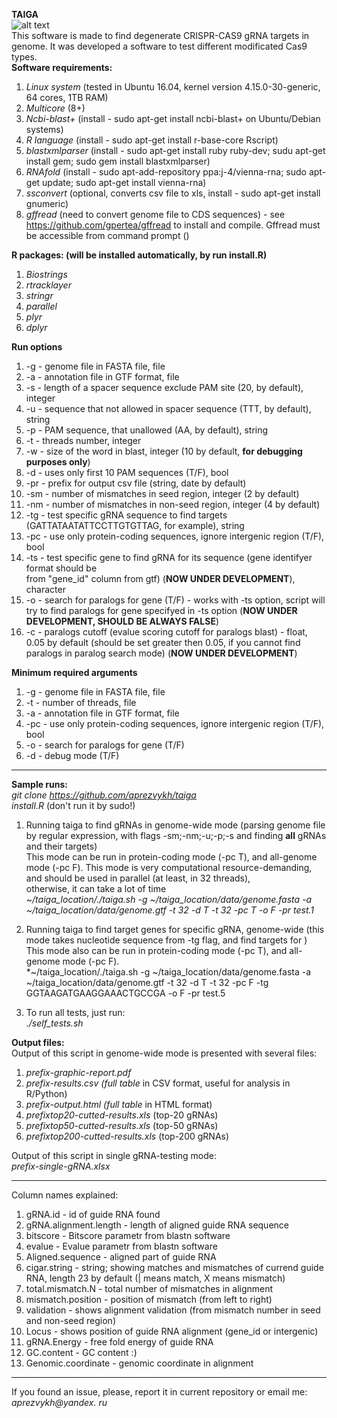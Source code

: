 **TAIGA** <br/>
![alt text](https://upload.wikimedia.org/wikipedia/commons/2/29/Archangelsk_taiga.JPG) <br/>
This software is made to find degenerate CRISPR-CAS9 gRNA targets in genome. It was developed a software to test 
different modificated Cas9 types. <br/>
**Software requirements:** <br/>
1) *Linux system* (tested in Ubuntu 16.04, kernel version 4.15.0-30-generic, 64 cores, 1TB RAM) <br/>
2) *Multicore* (8+) <br/>
3) *Ncbi-blast+* (install - sudo apt-get install ncbi-blast+ on Ubuntu/Debian systems) <br/>
4) *R language* (install - sudo apt-get install r-base-core Rscript) <br/>
5) *blastxmlparser* (install -  sudo apt-get install ruby ruby-dev; sudu apt-get install gem; sudo gem install blastxmlparser) <br/>
6) *RNAfold* (install - sudo apt-add-repository ppa:j-4/vienna-rna; sudo apt-get update; sudo apt-get install vienna-rna) <br/>
7) *ssconvert* (optional, converts csv file to xls, install - sudo apt-get install gnumeric) <br/>
8) *gffread* (need to convert genome file to CDS sequences) - see https://github.com/gpertea/gffread to install and compile. Gffread must be accessible from command prompt () <br/>

**R packages: (will be installed automatically, by run install.R)** <br/>
1) *Biostrings* <br/>
2) *rtracklayer* <br/>
3) *stringr* <br/>
4) *parallel* <br/>
5) *plyr* <br/>
6) *dplyr* <br/>


**Run options**
1) -g - genome file in FASTA file, file <br/>
2) -a - annotation file in GTF format, file <br/>
3) -s - length of a spacer sequence exclude PAM site (20, by default), integer <br/>
4) -u - sequence that not allowed in spacer sequence (TTT, by default), string <br/>
5) -p - PAM sequence, that unallowed (AA, by default), string <br/>
6) -t - threads number, integer <br/>
7) -w - size of the word in blast, integer (10 by default, **for debugging purposes only**) <br/>
8) -d - uses only first 10 PAM sequences (T/F), bool <br/>
9) -pr - prefix for output csv file (string, date by default) <br/>
10) -sm - number of mismatches in seed region, integer (2 by default) <br/>
11) -nm - number of mismatches in non-seed region, integer (4 by default) <br/>
12) -tg - test specific gRNA sequence to find targets (GATTATAATATTCCTTGTGTTAG, for example), string <br/>
13) -pc - use only protein-coding sequences, ignore intergenic region (T/F), bool <br/>
14) -ts - test specific gene to find gRNA for its sequence (gene identifyer format should be <br/>
from "gene_id" column from gtf) (**NOW UNDER DEVELOPMENT**), character <br/>
15) -o - search for paralogs for gene (T/F) - works with -ts option, script will try to find paralogs for gene specifyed in -ts option (**NOW UNDER DEVELOPMENT, SHOULD BE ALWAYS FALSE**) <br/>
16) -c - paralogs cutoff (evalue scoring cutoff for paralogs blast) - float, 0.05 by default (should be set greater then 0.05, if you cannot find paralogs in paralog search mode) (**NOW UNDER DEVELOPMENT**) <br/>


**Minimum required arguments**
1) -g - genome file in FASTA file, file <br/>
2) -t - number of threads, file <br/>
3) -a - annotation file in GTF format, file <br/>
4) -pc - use only protein-coding sequences, ignore intergenic region (T/F), bool <br/>
5) -o - search for paralogs for gene (T/F)
6) -d - debug mode (T/F)

___

**Sample runs:** <br/>
*git clone https://github.com/aprezvykh/taiga* <br/>
*install.R* (don't run it by sudo!) <br/>

1) Running taiga to find gRNAs in genome-wide mode (parsing genome file by regular expression, with flags -sm;-nm;-u;-p;-s and finding **all** gRNAs and their targets)  <br/>
This mode can be run in protein-coding mode (-pc T), and all-genome mode (-pc F). This mode is very computational resource-demanding, and should be used in parallel (at least, in 32 threads), <br/>
otherwise, it can take a lot of time <br/>
*~/taiga_location/./taiga.sh -g ~/taiga_location/data/genome.fasta -a ~/taiga_location/data/genome.gtf -t 32 -d T -t 32 -pc T -o F -pr test.1* <br/>

2) Running taiga to find target genes for specific gRNA, genome-wide (this mode takes nucleotide sequence from -tg flag, and find targets for ) <br/>
This mode also can be run in protein-coding mode (-pc T), and all-genome mode (-pc F). <br/>
*~/taiga_location/./taiga.sh -g ~/taiga_location/data/genome.fasta -a ~/taiga_location/data/genome.gtf -t 32 -d T -t 32 -pc F -tg GGTAAGATGAAGGAAACTGCCGA -o F -pr test.5 <br/>

3) To run all tests, just run:  <br/>
*./self_tests.sh* <br/>

**Output files:** <br/>
Output of this script in genome-wide mode is presented with several files: <br/>
1) *prefix-graphic-report.pdf* <br/>
2) *prefix-results.csv (full table* in CSV format, useful for analysis in R/Python)  <br/>
3) *prefix-output.html (full table* in HTML format) <br/>
4) *prefixtop20-cutted-results.xls* (top-20 gRNAs) <br/>
5) *prefixtop50-cutted-results.xls* (top-50 gRNAs)<br/>
6) *prefixtop200-cutted-results.xls* (top-200 gRNAs) <br/>

Output of this script in single gRNA-testing mode: <br/>
*prefix-single-gRNA.xlsx*  <br/>
___

Column names explained: <br/>
1) gRNA.id - id of guide RNA found <br/>
2) gRNA.alignment.length - length of aligned guide RNA sequence <br/>
3) bitscore - Bitscore parametr from blastn software <br/>
4) evalue - Evalue parametr from blastn software <br/>
5) Aligned.sequence - aligned part of guide RNA <br/>
6) cigar.string - string; showing matches and mismatches of currend guide RNA, length 23 by default (| means match, X means mismatch) <br/>
7) total.mismatch.N - total number of mismatches in alignment <br/>
8) mismatch.position - position of mismatch (from left to right) <br/>
9) validation - shows alignment validation (from mismatch number in seed and non-seed region) <br/>
10) Locus - shows position of guide RNA alignment (gene_id or intergenic) <br/>
11) gRNA.Energy - free fold energy of guide RNA <br/>
12) GC.content - GC content :) <br/>
13) Genomic.coordinate - genomic coordinate in alignment <br/>
___

If you found an issue, please, report it in current repository or email me: <br/>
*aprezvykh@yandex. ru*
